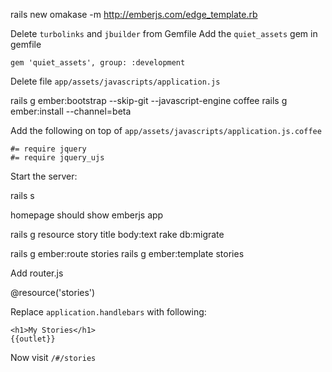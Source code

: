 
rails new omakase -m http://emberjs.com/edge_template.rb

Delete `turbolinks` and `jbuilder` from Gemfile
Add the `quiet_assets` gem in gemfile

    gem 'quiet_assets', group: :development


Delete file `app/assets/javascripts/application.js`

rails g ember:bootstrap --skip-git --javascript-engine coffee
rails g ember:install --channel=beta

Add the following on top of `app/assets/javascripts/application.js.coffee`

    #= require jquery
    #= require jquery_ujs

Start the server:

rails s

homepage should show emberjs app

rails g resource story title body:text
rake db:migrate

rails g ember:route stories
rails g ember:template stories

Add router.js

  @resource('stories')

Replace `application.handlebars` with following:

    <h1>My Stories</h1>
    {{outlet}}

Now visit `/#/stories`
